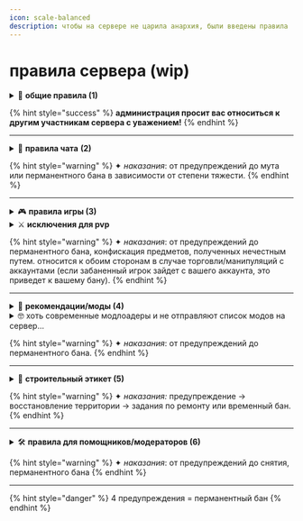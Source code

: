 ```yaml
---
icon: scale-balanced
description: чтобы на сервере не царила анархия, были введены правила
---
```


# правила сервера (wip)

<details>

<summary>📃 <strong>общие правила (1)</strong></summary>

**1** соблюдайте правила: играя, вы соглашаетесь следовать этим правилам. незнание правил не освобождает вас от ответственности.

**2** администрация вправе выдавать наказания без указания причины

**3** правила могут быть изменены без предварительного уведомления.

**4** пожалуйста, не наносите вред серверу: такие действия, как взлом, эксплоиты, лаг-машины или рейды на сервер строго запрещены.

**5** порнографический или откровенный контент: распространение такого контента не допускается.

</details>

{% hint style="success" %}
**администрация просит вас относиться к другим участникам сервера с уважением!**
{% endhint %}

***

<details>

<summary>💬 <strong>правила чата</strong> <strong>(2)</strong></summary>

**1** уважайте других: не допускайте оскорблений, ненависти и дискриминации.

**2** избегайте спама: не используйте чрезмерное количество заглавных букв (более 70% сообщения) и не повторяйте сообщения.

**3** используйте в чате только русский или английский язык.

**4** нелегальные темы: не обсуждайте терроризм, наркотики и другие деликатные темы.

**5** реклама: не допускается рекламировать другие сервера и проекты. обычное упоминание возможно.

</details>

{% hint style="warning" %}
✦ _наказания_: от предупреждений до мута или перманентного бана в зависимости от степени тяжести.
{% endhint %}

***

<details>

<summary>🎮 <strong>правила игры (3)</strong></summary>

**1** сообщайте об ошибках, эксплойтах и дюпах напрямую только высшей администрации.

**2** не гриферите, не воруйте и не убивайте:

* не разрушайте чужие или постройки

- не убивайте мобов находящихся в загонах/построках других игроков. (исключение случайно заспавнившиеся монстры представляющие угрозу игроку)

* не берите не принадлежащие вам вещи: &#x20;
  * если в сундуке лежат вещи, и рядом нет таблички о том, что из него можно брать вещи — то брать их нельзя.&#x20;
  * забирать вещи из чужих могил нельзя.

**3** не мошенничайте.

**4** не обменивайте реальные деньги на внутриигровые предметы или услуги.

**5** не заводите твинки, не давайте доступ к своим аккаунтам.&#x20;

</details>

<details>

<summary>⚔️ <strong>исключения для pvp</strong></summary>

* pvp можно устраивать только с документально подтвержденного согласия (сообщения в чате, официальные чаты/каналы telegram/discord или подписанные книги). если доказательств согласия нет, действие может быть расценено как нарушение

</details>

{% hint style="warning" %}
✦ _наказания_: от предупреждений до перманентного бана, конфискация предметов, полученных нечестным путем. относится к обоим сторонам в случае торговли/манипуляций с аккаунтами (если забаненный игрок зайдет с вашего аккаунта, это приведет к вашему бану).
{% endhint %}

***

<details>

<summary>📜 <strong>рекомендации/моды (4)</strong></summary>

**1** будьте корректны при взаимодействии с другими игроками и администрацией.

**2** своевременно сообщайте администрации проекта о найденных недоработках и багах.

**3** решайте конфликты и споры через администрацию. администрация обязательно все проверит и разберется.

**4** разрешены:

* optifine/optikai/sodium/модпаки такие как [fabulously optimized](https://modrinth.com/modpack/fabulously-optimized).
* litematica (litematica printer **запрещен**).
* freecam: разрешен только [данный мод](https://modrinth.com/mod/freecam) (**без noclip, только modinth edition**) для осмотра вокруг себя.
* replay mod: разрешен для создания видео или доказательств, но не для поиска ресурсов.
* map/minimap.
* fullbright
* invmove
* незначительные твики клиента (такие как debugify, сортировка инвентаря) делающие игру удобнее, но не дающие преимуществ. пожалуйста, уточняйте у администрации перед использованием.

**5** запрещены:&#x20;

* чит клиенты/utility mods.
* xray/see through lava моды/текстуры/шейдеры/etc.
* киллаура, хитбоксы, автокликеры, авторыбалка, макросы, любая автоматика, дающая преимущество.&#x20;
* rng manipulation, seed cracker, chunkbase, pieray, etc.

</details>

<details>

<summary>🤓 хоть современные модлоадеры и не отправляют список модов на сервер...</summary>

в minecraft есть функция, которая позволяет указывать текст (в чате, на табличках или в боссбаре) с помощью установленного пользователем кейбинда или бинда перевода. клиент заменит ключ перевода или привязку клавиш сохраненным значением. сервера могут использовать это, предоставляя клиенту знак с таким плейсхолдером (например, sodium: sodium.option\_impact.low). немедленно закрыв экран таблички, клиент отправляет отредактированный текст на сервер, не видя открытого экрана таблички. сервер может определить, установлен ли у вас этот специфический мод, проверив, заменил ли ваш клиент плейсхолдером на соответствующий текст (sodium.option\_impact.low -> Low). если у вас не установлен sodium, то плейсхолдер останется на месте (sodium.option\_impact.low -> sodium.option\_impact.low). это также работает на экране наковальни. сервер может попросить вас открыть экран наковальни с предметом в слоте переименования, название которого содержит ключ перевода. клиент переименовывает предмет в соответствующее значение и отправляет обновление на сервер. этот метод обнаружения работает для любого мода с сторонними переводами.&#x20;

proof: [mojang's jira](https://bugs.mojang.com/browse/MC-265322). существуют и другие способы.

#### пожалуйста, не злоупотребляйте модами, это детектируемо.&#x20;

</details>

{% hint style="warning" %}
✦ _наказания_: от предупреждений до перманентного бана.
{% endhint %}

***

<details>

<summary>🏡 <strong>cтроительный этикет (5)</strong></summary>

**1** восстанавливайте повреждения от динамита, криперов или других взрывов. даже если территория никому не принадлежит, избегайте разрушений.\
&#xNAN;_&#x438;сключение:_ использование взрывов для поиска древних обломков в измерении незера.

**2** избегайте уродливых построек:\
✦ пример: башни из одного блока, лавакасты, незаконченные коробки.

**3** полностью срубайте деревья, чтобы не оставлять "парящие" блоки древесины и листвы.

**4** уважайте зоны вокруг чужих построек: не размещайте свои сооружения слишком близко без согласия.

</details>

{% hint style="warning" %}
✦ _наказания:_ предупреждение → восстановление территории → задания по ремонту или временный бан.
{% endhint %}

***

<details>

<summary>🛠️ <strong>правила для помощников/модераторов (6)</strong></summary>

**1** относитесь к игрокам с уважением и справедливостью.

**2** не злоупотребляйте полномочиями в личных целях.

**3** получайте разрешение перед предоставлением повышенных разрешений.

**4** относитесь с ответственностью к своим обязанностям.

</details>

{% hint style="warning" %}
✦ _наказания_: от предупреждений до снятия, перманентного бана
{% endhint %}

***

{% hint style="danger" %}
4 предупреждения = перманентный бан
{% endhint %}
